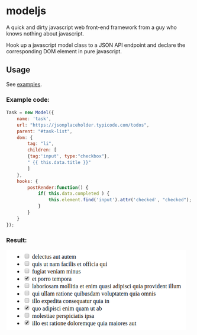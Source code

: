 # modeljs
A quick and dirty javascript web front-end framework from a guy who knows nothing about javascript.

Hook up a javascript model class to a JSON API endpoint and declare the corresponding DOM element in pure javascript.

## Usage

See [examples](examples).

### Example code:

```javascript
Task = new Model({
    name: 'task',
    url: "https://jsonplaceholder.typicode.com/todos",
    parent: "#task-list",
    dom: {
        tag: "li",
        children: [
        {tag:'input', type:"checkbox"},
        " {{ this.data.title }}"
        ]
    },
    hooks: {
        postRender:function() {
            if( this.data.completed ) {
                this.element.find('input').attr('checked', "checked");
            }
        }
    }
});
```

### Result:

![todo list](examples/screenshot.png)
